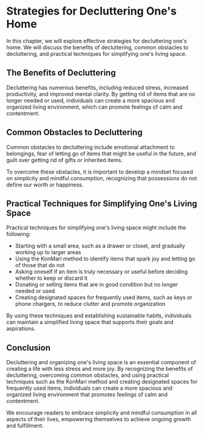# Strategies for Decluttering One's Home

In this chapter, we will explore effective strategies for decluttering one's home. We will discuss the benefits of decluttering, common obstacles to decluttering, and practical techniques for simplifying one's living space.

The Benefits of Decluttering
----------------------------

Decluttering has numerous benefits, including reduced stress, increased productivity, and improved mental clarity. By getting rid of items that are no longer needed or used, individuals can create a more spacious and organized living environment, which can promote feelings of calm and contentment.

Common Obstacles to Decluttering
--------------------------------

Common obstacles to decluttering include emotional attachment to belongings, fear of letting go of items that might be useful in the future, and guilt over getting rid of gifts or inherited items.

To overcome these obstacles, it is important to develop a mindset focused on simplicity and mindful consumption, recognizing that possessions do not define our worth or happiness.

Practical Techniques for Simplifying One's Living Space
-------------------------------------------------------

Practical techniques for simplifying one's living space might include the following:

* Starting with a small area, such as a drawer or closet, and gradually working up to larger areas
* Using the KonMari method to identify items that spark joy and letting go of those that do not
* Asking oneself if an item is truly necessary or useful before deciding whether to keep or discard it
* Donating or selling items that are in good condition but no longer needed or used
* Creating designated spaces for frequently used items, such as keys or phone chargers, to reduce clutter and promote organization

By using these techniques and establishing sustainable habits, individuals can maintain a simplified living space that supports their goals and aspirations.

Conclusion
----------

Decluttering and organizing one's living space is an essential component of creating a life with less stress and more joy. By recognizing the benefits of decluttering, overcoming common obstacles, and using practical techniques such as the KonMari method and creating designated spaces for frequently used items, individuals can create a more spacious and organized living environment that promotes feelings of calm and contentment.

We encourage readers to embrace simplicity and mindful consumption in all aspects of their lives, empowering themselves to achieve ongoing growth and fulfillment.
